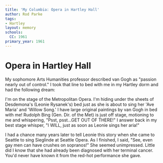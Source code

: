 ```yaml
---
title: 'My Columbia: Opera in Hartley Hall'
author: Rod Parke
tags:
- Hartley
layout: memory
schools:
  CC: 1961
primary_year: 1961
---
```

# Opera in Hartley Hall

My sophomore Arts Humanities professor described van Gogh as "passion nearly out of control."  I took that line to bed with me in my Hartley dorm and had the following dream:

I'm on the stage of the Metropolitan Opera.  I'm hiding under the sheets of Desdemona's (Leonie Rysanek's) bed just as she is about to sing her 'Ave Maria' and 'Willow Song.'  I have large original paintings by van Gogh in bed with me!  Rudolph Bing (Gen. Dir. of the Met) is just off stage, motioning to me and whispering, "Psst, psst...GET OUT OF THERE!"  I answer back in my best stage whisper, "I WILL, just as soon as Leonie sings her aria!"

I had a chance many years later to tell Leonie this story when she came to Seattle to sing Sieglinde at Seattle Opera.  As I finished, I said, "See, even gay men can have crushes on sopranos!"  She seemed unimpressed.  Little did I know that she had already been diagnosed with her terminal cancer.  You'd never have known it from the red-hot performance she gave.

